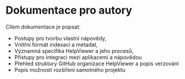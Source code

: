 # Dokumentace pro autory

Cílem dokumentace je popsat: 
- Postupy pro tvorbu vlastní nápovědy,
- Vnitřní formát indexací a metadat,
- Významná specifika HelpViewer a jeho procesů,
- Přístupy pro integraci mezi aplikacemi a nápovědou
- Přehled struktury GitHub organizace HelpViewer a popis verzování
- Popis možností rozšíření samotného projektu
